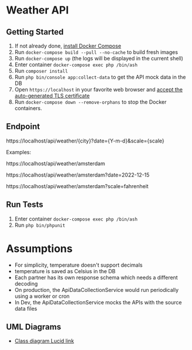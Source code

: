 # Weather API

## Getting Started

1. If not already done, [install Docker Compose](https://docs.docker.com/compose/install/)
2. Run `docker-compose build --pull --no-cache` to build fresh images
3. Run `docker-compose up` (the logs will be displayed in the current shell)
4. Enter container `docker-compose exec php /bin/ash`
5. Run `composer install`
6. Run `php bin/console app:collect-data` to get the API mock data in the DB
7. Open `https://localhost` in your favorite web browser and [accept the auto-generated TLS certificate](https://stackoverflow.com/a/15076602/1352334)
8. Run `docker-compose down --remove-orphans` to stop the Docker containers.


## Endpoint

https://localhost/api/weather/{city}?date={Y-m-d}&scale={scale}

Examples:

https://localhost/api/weather/amsterdam

https://localhost/api/weather/amsterdam?date=2022-12-15

https://localhost/api/weather/amsterdam?scale=fahrenheit

## Run Tests

1. Enter container `docker-compose exec php /bin/ash`
2. Run `php bin/phpunit`


# Assumptions

- For simplicity, temperature doesn't support decimals
- temperature is saved as Celsius in the DB
- Each partner has its own response schema which needs a different decoding
- On production, the ApiDataCollectionService would run periodically using a worker or cron
- In Dev, the ApiDataCollectionService mocks the APIs with the source data files

## UML Diagrams

- [Class diagram Lucid link](https://lucid.app/lucidchart/fb258ee5-97f3-4407-b558-62fc603de8e2/edit?invitationId=inv_d1e4e58a-50f1-45e3-8da2-6346705cdad0)

